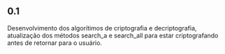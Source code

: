 ## 0.1 ## 
Desenvolvimento dos algorítimos de criptografia e decriptografia, atualização dos métodos search_a e search_all para estar criptografando antes de retornar para o usuário.